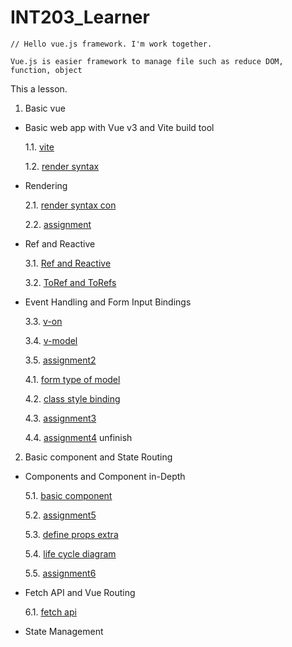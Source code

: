 # INT203_Learner

```
// Hello vue.js framework. I'm work together.

Vue.js is easier framework to manage file such as reduce DOM, function, object

```

This a lesson.

1. Basic vue

  - Basic web app with Vue v3 and Vite build tool

    1.1. [vite](https://github.com/sahathat/INT203_Learner/tree/main/1/1-1/vite/hi-vite)

    1.2. [render syntax](https://github.com/sahathat/INT203_Learner/tree/main/1/1-2/render-syntax)

  - Rendering
    
    2.1. [render syntax con](https://github.com/sahathat/INT203_Learner/tree/main/2/lab/render-syntax-continue)

    2.2. [assignment](https://github.com/sahathat/INT203_Learner/tree/main/2/assignment)

  - Ref and Reactive
    
    3.1. [Ref and Reactive](https://github.com/sahathat/INT203_Learner/tree/main/3/3-1/ref-reactive)

    3.2. [ToRef and ToRefs](https://github.com/sahathat/INT203_Learner/tree/main/3/3-1/ref-reactive#reactive-to-ref-object)

  - Event Handling and Form Input Bindings
    
    3.3. [v-on](https://github.com/sahathat/INT203_Learner/tree/main/3/3-2/event)

    3.4. [v-model](https://github.com/sahathat/INT203_Learner/tree/main/3/3-3/form-input)
    
    3.5. [assignment2](https://github.com/sahathat/INT203_Learner/tree/main/3/assignment/2/note-list)

    4.1. [form type of model](https://github.com/sahathat/INT203_Learner/tree/main/3/3-3/form-type)

    4.2. [class style binding](https://github.com/sahathat/INT203_Learner/tree/main/3/3-4/class-binding)

    4.3. [assignment3](https://github.com/sahathat/INT203_Learner/tree/main/3/assignment/3/shopping-mail)

    4.4. [assignment4](https://github.com/sahathat/INT203_Learner/tree/main/3/assignment/4/contract) unfinish
   
2. Basic component and State Routing

  - Components and Component in-Depth
   
    5.1. [basic component](https://github.com/sahathat/INT203_Learner/tree/main/4/4-1/hello-component)

    5.2. [assignment5](https://github.com/sahathat/INT203_Learner/tree/main/4/assignment/5/github_account)

    5.3. [define props extra](https://github.com/sahathat/INT203_Learner/tree/main/4/4-2/hello-props)
    
    5.4. [life cycle diagram](https://github.com/sahathat/INT203_Learner/tree/main/4/4-3/life-cycle-test)
    
    5.5. [assignment6](https://github.com/sahathat/INT203_Learner/tree/main/4/assignment/6/multiply-list)
  
  - Fetch API and Vue Routing

    6.1. [fetch api](https://github.com/sahathat/INT203_Learner/tree/main/5/5-1/hello/hellofetch)

  - State Management

